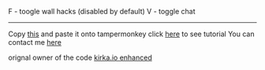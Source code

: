 F - toogle wall hacks (disabled by default)
V - toggle chat

---


Copy [this](https://github.com/tirthpatel1356/kirka.io-esp/blob/main/copythis.txt) and paste it onto tampermonkey 
click  [here](https://youtu.be/XW7-iw7hF28) to see tutorial
You can contact me [here](https://discordapp.com/users/831051078954909696) 

orignal owner of the code [kirka.io enhanced](https://greasyfork.org/en/users/824432-notyou)
